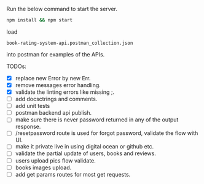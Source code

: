 Run the below command to start the server.
```sh
npm install && npm start
```


load 
```
book-rating-system-api.postman_collection.json
```
into postman for examples of the APIs.

TODOs:
- [x] replace new Error by new Err.
- [x] remove messages error handling.
- [x] validate the linting errors like missing ;.
- [ ] add docsctrings and comments.
- [ ] add unit tests
- [ ] postman backend api publish.
- [ ] make sure there is never password returned in any of the output response.
- [ ] /resetpassword route is used for forgot password, validate the flow with UI.
- [ ] make it private live in using digital ocean or github etc.
- [ ] validate the partial update of users, books and reviews.
- [ ] users upload pics flow validate.
- [ ] books images upload.
- [ ] add get params routes for most get requests.